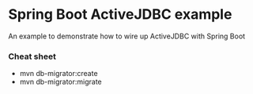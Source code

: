 # Spring Boot ActiveJDBC example
An example to demonstrate how to wire up ActiveJDBC with Spring Boot



### Cheat sheet

- mvn db-migrator:create
- mvn db-migrator:migrate
